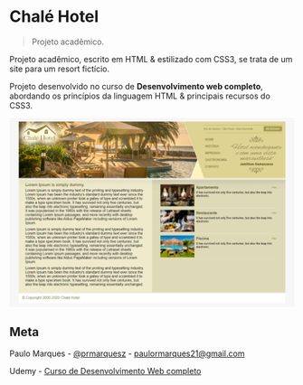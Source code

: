 # Chalé Hotel
> Projeto acadêmico.

Projeto acadêmico, escrito em HTML & estilizado com CSS3, se trata de um site para um resort fictício. 

Projeto desenvolvido no curso de __Desenvolvimento web completo__, abordando os princípios da linguagem HTML & principais recursos do CSS3. 

![](imagens/pag.png)

## Meta

Paulo Marques - [@prmarquesz](https://twitter.com/prmarquesz) - paulormarques21@gmail.com

Udemy - [Curso de Desenvolvimento Web completo](https://www.udemy.com/course/web-completo/)